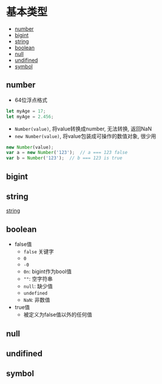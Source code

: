 # 基本类型

- [number](#number)
- [bigint](#bigint)
- [string](#string)
- [boolean](#boolean)
- [null](#null)
- [undifined](#undifined)
- [symbol](#symbol)

## number

- 64位浮点格式

```javascript
let myAge = 17;
let myAge = 2.456;
```

- `Number(value)`, 将value转换成number, 无法转换, 返回NaN
- `new Number(value)`, 将value包装成可操作的数值对象, 很少用

```javascript
new Number(value);
var a = new Number('123');  // a === 123 false
var b = Number('123');  // b === 123 is true
```

## bigint

## string

[string](JavaScript_String.md)

## boolean

- false值
  - `false` 关键字
  - `0`
  - `-0`
  - `0n`: bigint作为bool值
  - `""`: 空字符串 
  - `null`: 缺少值
  - `undefined`
  - `NaN`: 非数值
- true值
  - 被定义为false值以外的任何值

## null

## undifined

## symbol

